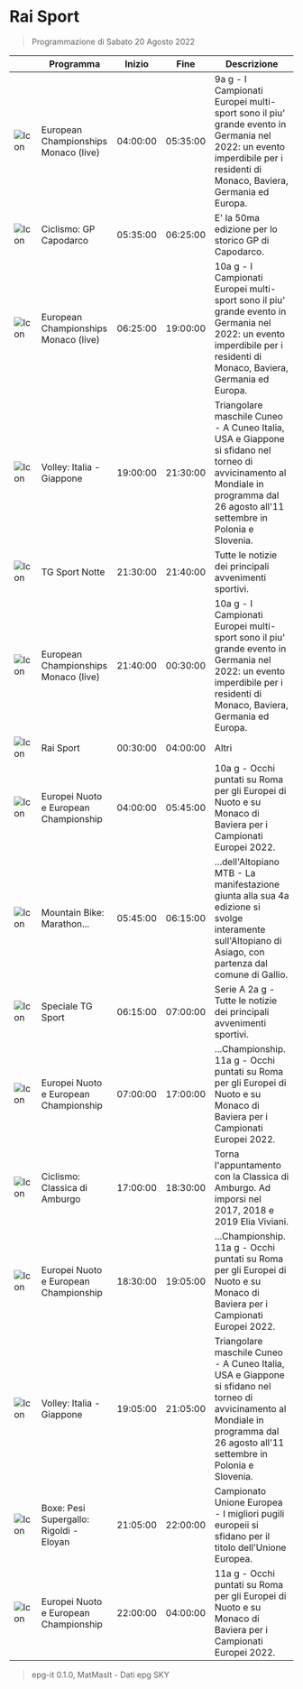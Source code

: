 # Rai Sport
> Programmazione di Sabato 20 Agosto 2022

||Programma|Inizio|Fine|Descrizione|
|---|---|---|---|---|
|![Icon](https://guidatv.sky.it/uuid/SportCalcio_Cover_JgZRMKTlp.png)|European Championships Monaco (live)|04:00:00|05:35:00|9a g - I Campionati Europei multi-sport sono il piu&#039; grande evento in Germania nel 2022: un evento imperdibile per i residenti di Monaco, Baviera, Germania ed Europa.
|![Icon](https://guidatv.sky.it/uuid/SportCalcio_Cover_JgZRMKTlp.png)|Ciclismo: GP Capodarco|05:35:00|06:25:00|E&#039; la 50ma edizione per lo storico GP di Capodarco.
|![Icon](https://guidatv.sky.it/uuid/SportCalcio_Cover_JgZRMKTlp.png)|European Championships Monaco (live)|06:25:00|19:00:00|10a g - I Campionati Europei multi-sport sono il piu&#039; grande evento in Germania nel 2022: un evento imperdibile per i residenti di Monaco, Baviera, Germania ed Europa.
|![Icon](https://guidatv.sky.it/uuid/SportCalcio_Cover_JgZRMKTlp.png)|Volley: Italia - Giappone|19:00:00|21:30:00|Triangolare maschile Cuneo - A Cuneo Italia, USA e Giappone si sfidano nel torneo di avvicinamento al Mondiale in programma dal 26 agosto all&#039;11 settembre in Polonia e Slovenia.
|![Icon](https://guidatv.sky.it/uuid/SportCalcio_Cover_JgZRMKTlp.png)|TG Sport Notte|21:30:00|21:40:00|Tutte le notizie dei principali avvenimenti sportivi.
|![Icon](https://guidatv.sky.it/uuid/SportCalcio_Cover_JgZRMKTlp.png)|European Championships Monaco (live)|21:40:00|00:30:00|10a g - I Campionati Europei multi-sport sono il piu&#039; grande evento in Germania nel 2022: un evento imperdibile per i residenti di Monaco, Baviera, Germania ed Europa.
|![Icon](https://guidatv.sky.it/uuid/SportCalcio_Cover_JgZRMKTlp.png)|Rai Sport|00:30:00|04:00:00|Altri
|![Icon](https://guidatv.sky.it/uuid/SportCalcio_Cover_JgZRMKTlp.png)|Europei Nuoto e European Championship|04:00:00|05:45:00|10a g - Occhi puntati su Roma per gli Europei di Nuoto e su Monaco di Baviera per i Campionati Europei 2022.
|![Icon](https://guidatv.sky.it/uuid/SportCalcio_Cover_JgZRMKTlp.png)|Mountain Bike: Marathon...|05:45:00|06:15:00|...dell&#039;Altopiano MTB - La manifestazione giunta alla sua 4a edizione si svolge interamente sull&#039;Altopiano di Asiago, con partenza dal comune di Gallio.
|![Icon](https://guidatv.sky.it/uuid/SportCalcio_Cover_JgZRMKTlp.png)|Speciale TG Sport|06:15:00|07:00:00|Serie A 2a g - Tutte le notizie dei principali avvenimenti sportivi.
|![Icon](https://guidatv.sky.it/uuid/SportCalcio_Cover_JgZRMKTlp.png)|Europei Nuoto e European Championship|07:00:00|17:00:00|...Championship. 11a g - Occhi puntati su Roma per gli Europei di Nuoto e su Monaco di Baviera per i Campionati Europei 2022.
|![Icon](https://guidatv.sky.it/uuid/SportCalcio_Cover_JgZRMKTlp.png)|Ciclismo: Classica di Amburgo|17:00:00|18:30:00|Torna l&#039;appuntamento con la Classica di Amburgo. Ad imporsi nel 2017, 2018 e 2019 Elia Viviani.
|![Icon](https://guidatv.sky.it/uuid/SportCalcio_Cover_JgZRMKTlp.png)|Europei Nuoto e European Championship|18:30:00|19:05:00|...Championship. 11a g - Occhi puntati su Roma per gli Europei di Nuoto e su Monaco di Baviera per i Campionati Europei 2022.
|![Icon](https://guidatv.sky.it/uuid/SportCalcio_Cover_JgZRMKTlp.png)|Volley: Italia - Giappone|19:05:00|21:05:00|Triangolare maschile Cuneo - A Cuneo Italia, USA e Giappone si sfidano nel torneo di avvicinamento al Mondiale in programma dal 26 agosto all&#039;11 settembre in Polonia e Slovenia.
|![Icon](https://guidatv.sky.it/uuid/SportCalcio_Cover_JgZRMKTlp.png)|Boxe: Pesi Supergallo: Rigoldi - Eloyan|21:05:00|22:00:00|Campionato Unione Europea - I migliori pugili europeii si sfidano per il titolo dell&#039;Unione Europea.
|![Icon](https://guidatv.sky.it/uuid/SportCalcio_Cover_JgZRMKTlp.png)|Europei Nuoto e European Championship|22:00:00|04:00:00|11a g - Occhi puntati su Roma per gli Europei di Nuoto e su Monaco di Baviera per i Campionati Europei 2022.



 > epg-it 0.1.0, MatMasIt - Dati epg SKY